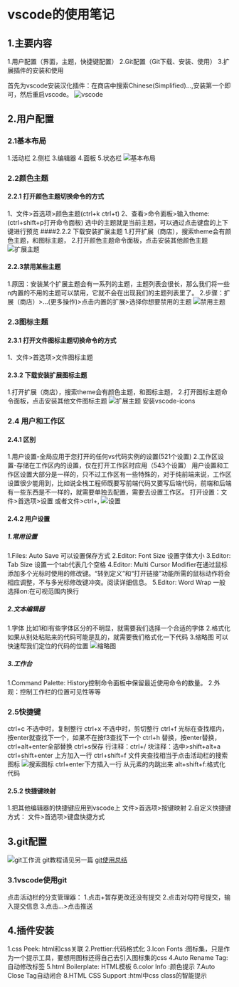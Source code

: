 vscode的使用笔记
==========================================
## 1.主要内容
1.用户配置（界面，主题，快捷键配置）
2.Git配置（Git下载、安装、使用）
3.扩展插件的安装和使用

首先为vscode安装汉化插件：在商店中搜索Chinese(Simplified)...,安装第一个即可，然后重启vscode。
![vscode](./assets/汉化步骤.png "vscode汉化步骤")
## 2.用户配置
### 2.1基本布局
1.活动栏
2.侧栏
3.编辑器
4.面板
5.状态栏
![基本布局](./assets/基本布局.png "基本布局")
### 2.2颜色主题
#### 2.2.1 打开颜色主题切换命令的方式
1、文件>首选项>颜色主题(ctrl+k ctrl+t)
2、查看>命令面板>输入theme:(ctrl+shift+p打开命令面板)
选中的主题就是当前主题，可以通过点击键盘的上下键进行预览
####2.2.2 下载安装扩展主题
1.打开扩展（商店），搜索theme会有颜色主题，和图标主题，
2.打开颜色主题命令面板，点击安装其他颜色主题
![扩展主题](./assets/扩展颜色主题.png "扩展主题")
#### 2.2.3禁用某些主题
1.原因：安装某个扩展主题会有一系列的主题，主题列表会很长，那么我们将一些n内置的不用的主题可以禁用，它就不会在出现我们的主题列表里了。
2.步骤：扩展（商店）>...(更多操作)>点击内置的扩展>选择你想要禁用的主题
![禁用主题](./assets/禁用主题.png "禁用主题")

### 2.3图标主题

#### 2.3.1 打开文件图标主题切换命令的方式
1、文件>首选项>文件图标主题
#### 2.3.2 下载安装扩展图标主题
1.打开扩展（商店），搜索theme会有颜色主题，和图标主题，
2.打开图标主题命令面板，点击安装其他文件图标主题
![扩展主题](./assets/扩展文件图标主题.png "扩展主题")
安装vscode-icons
### 2.4 用户和工作区
#### 2.4.1 区别
1.用户设置-全局应用于您打开的任何vs代码实例的设置(521个设置)
2.工作区设置-存储在工作区内的设置，仅在打开工作区时应用（543个设置）
用户设置和工作区设置大部分是一样的，只不过工作区有一些特殊的，对于纯前端来说，工作区设置很少能用到，比如说全栈工程师既要写前端代码又要写后端代码，前端和后端有一些东西是不一样的，就需要单独去配置，需要去设置工作区。
打开设置：文件>首选项>设置 或者文件>ctrl+,
![设置](./assets/用户和工作区设置.png "设置")
#### 2.4.2 用户设置
##### 1.常用设置
1.Files: Auto Save 可以设置保存方式
2.Editor: Font Size 设置字体大小
3.Editor: Tab Size 设置一个tab代表几个空格
4.Editor: Multi Cursor Modifier在通过鼠标添加多个光标时使用的修改键。“转到定义”和“打开链接”功能所需的鼠标动作将会相应调整，不与多光标修改键冲突。阅读详细信息。
5.Editor: Word Wrap 一般选择on:在可视范围内换行
##### 2.文本编辑器
1.字体 比如1和l有些字体区分的不明显，就需要我们选择一个合适的字体
2.格式化 如果从别处粘贴来的代码可能是乱的，就需要我们格式化一下代码
3.缩略图 可以快速帮我们定位的代码的位置
![缩略图](./assets/缩略图.png "缩略图")
##### 3.工作台
1.Command Palette: History控制命令面板中保留最近使用命令的数量。
2.外观：控制工作栏的位置可见性等等
### 2.5快捷键
ctrl+c 不选中时，复制整行
ctrl+x 不选中时，剪切整行
ctrl+f 光标在查找框内，按enter就查找下一个，如果不在按f3查找下一个
ctrl+h 替换，按enter替换，ctrl+alt+enter全部替换
ctrl+s保存
行注释：ctrl+/
块注释：选中>shift+alt+a
ctrl+shift+enter 上方加入一行
ctrl+shift+f 文件夹查找相当于点击活动栏的搜索图标
 ![搜索图标](./assets/搜索图标.png "搜索图标")
ctrl+enter下方插入一行 从元素的内跳出来
alt+shift+f:格式化代码
#### 2.5.2 快捷键映射
1.把其他编辑器的快捷键应用到vscode上
文件>首选项>按键映射
2.自定义快捷键方式：
文件>首选项>键盘快捷方式
## 3.git配置
![git工作流](./assets/git工作流.png "git工作流")
git教程请见另一篇 [git使用总结]()
### 3.1vscode使用git
点击活动栏的分支管理器：
1.点击+暂存更改还没有提交
2.点击对勾符号提交，输入提交信息
3.点击...>点击推送
## 4.插件安装
1.css Peek: html和css关联
2.Prettier:代码格式化
3.Icon Fonts :图标集，只是作为一个提示工具，要想用图标还得自己去引入图标集的css
4.Auto Rename Tag:自动修改标签
5.html Boilerplate: HTML模板
6.color Info :颜色提示
7.Auto Close Tag自动闭合
8.HTML CSS Support :html中css class的智能提示
